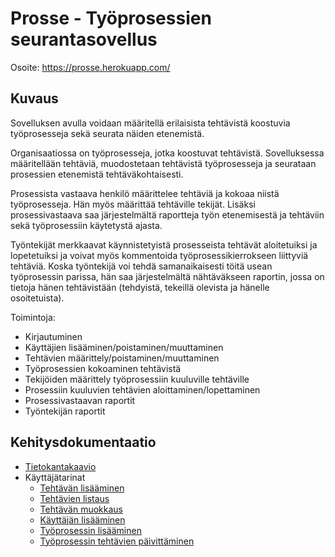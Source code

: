 # Prosse - Työprosessien seurantasovellus

Osoite: https://prosse.herokuapp.com/

## Kuvaus

Sovelluksen avulla voidaan määritellä erilaisista tehtävistä koostuvia työprosesseja sekä seurata näiden etenemistä. 

Organisaatiossa on työprosesseja, jotka koostuvat tehtävistä. Sovelluksessa määritellään tehtäviä, muodostetaan tehtävistä työprosesseja ja seurataan prosessien etenemistä tehtäväkohtaisesti.  

Prosessista vastaava henkilö määrittelee tehtäviä ja kokoaa niistä työprosesseja. Hän myös määrittää tehtäville tekijät. Lisäksi prosessivastaava saa järjestelmältä raportteja työn etenemisestä ja tehtäviin sekä työprosessiin käytetystä ajasta.

Työntekijät merkkaavat käynnistetyistä prosesseista tehtävät aloitetuiksi ja lopetetuiksi ja voivat myös kommentoida työprosessikierrokseen liittyviä tehtäviä. Koska työntekijä voi tehdä samanaikaisesti töitä usean työprosessin parissa, hän saa järjestelmältä nähtäväkseen raportin, jossa on tietoja hänen tehtävistään (tehdyistä, tekeillä olevista ja hänelle osoitetuista).  

Toimintoja:
* Kirjautuminen 
* Käyttäjien lisääminen/poistaminen/muuttaminen
* Tehtävien määrittely/poistaminen/muuttaminen
* Työprosessien kokoaminen tehtävistä
* Tekijöiden määrittely työprosessiin kuuluville tehtäville
* Prosessiin kuuluvien tehtävien aloittaminen/lopettaminen
* Prosessivastaavan raportit
* Työntekijän raportit


## Kehitysdokumentaatio
* [Tietokantakaavio](..documentation/prosse_db.png)
* Käyttäjätarinat
  * [Tehtävän lisääminen](..documentation/userstory/tehtava_lisays.md)
  * [Tehtävien listaus](..documentation/userstory/tehtava_listaus.md)
  * [Tehtävän muokkaus](..documentation/userstory/tehtava_muokkaus.md)
  * [Käyttäjän lisääminen](..documentation/userstory/kayttaja_lisays.md)
  * [Työprosessin lisääminen](..documentation/userstory/prosessi_lisays.md)
  * [Työprosessin tehtävien päivittäminen](..documentation/userstory/pt_statuksen_paivittaminen.md)
